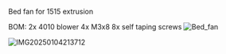 Bed fan for 1515 extrusion

BOM: 
2x 4010 blower
4x M3x8
8x self taping screws
![Bed_fan](https://github.com/user-attachments/assets/2e684d9e-a832-466a-8787-01642381259a)

![IMG20250104213712](https://github.com/user-attachments/assets/cfc65e79-53fa-40fb-86dd-55dbe9454f04)
